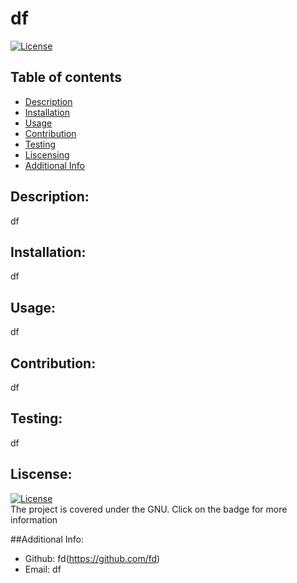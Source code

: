 
  # df
  [![License](https://img.shields.io/badge/license-)]()

  ## Table of contents
  - [Description](#descrition)
  - [Installation](#installation)
  - [Usage](#usage)
  - [Contribution](#contribution)
  - [Testing](#testing)
  - [Liscensing](#liscensing)
  - [Additional Info](#additional-info)

  ## Description:
  df

  ## Installation:
  df

  ## Usage:
  df

  ## Contribution:
  df

  ## Testing:
  df

  ## Liscense:
  [![License](https://img.shields.io/badge/license-)]()    
  The project is covered under the GNU. Click on the badge for more information  

  ##Additional Info:
  - Github: fd(https://github.com/fd)
  - Email: df
